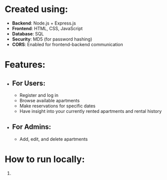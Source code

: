 <h1>Created using:</h1>
<ul>
<li><b>Backend</b>: Node.js + Express.js  </li>
<li><b>Frontend</b>: HTML, CSS, JavaScript  </li>
<li><b>Database</b>: SQL</li>
<li><b>Security</b>: MD5 (for password hashing) </li> 
<li><b>CORS</b>: Enabled for frontend-backend communication</li>
</ul>
<h1>Features:</h1>
<ul>
<li><h2>For Users:</h2></li>
    <ul>
      <li>Register and log in</li>
      <li>Browse available apartments</li>
      <li>Make reservations for specific dates</li>
      <li>Have insight into your currently rented apartments and rental history</li>
    </ul>
<li><h2>For Admins:</h2></li>
    <ul>
      <li>Add, edit, and delete apartments</li>
    </ul>
</ul>
<h1>How to run locally:</h1>
<ol>
  <li></li>
</ol>
